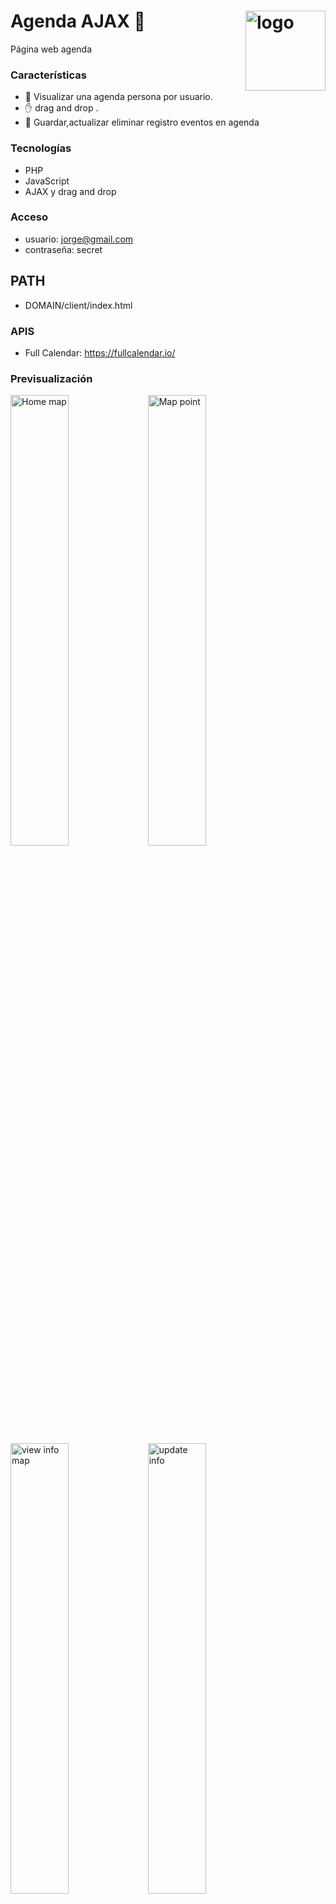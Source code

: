 # Agenda AJAX :calendar: <img alt="logo" width="128px" align="right" src="https://res.cloudinary.com/djdcezwon/image/upload/v1574382289/public_apps/calendar/calendar_gp0oor.png">

Página web agenda

### Características
- :calendar: Visualizar una agenda persona por usuario.
- :raised_hand: drag and drop .
- :dart: Guardar,actualizar eliminar registro eventos en agenda

### Tecnologías
- PHP
- JavaScript
- AJAX y drag and drop

### Acceso
- usuario: jorge@gmail.com
- contraseña: secret

## PATH
- DOMAIN/client/index.html

### APIS

- Full Calendar: https://fullcalendar.io/

### Previsualización 

<img alt="Home map" width="43%" align="left" src="https://res.cloudinary.com/djdcezwon/image/upload/v1574382256/public_apps/calendar/calendar_login_m4zoxb.png">
<img alt="Map point" width=43%" align="left" src="https://res.cloudinary.com/djdcezwon/image/upload/v1574382256/public_apps/calendar/calendar_add_ycbapo.png">

<img alt="view info map" width="43%" align="left" src="https://res.cloudinary.com/djdcezwon/image/upload/v1574382256/public_apps/calendar/calendar_update_igrfsf.png"> 

<img alt="update info" width="43%" align="left" src="https://res.cloudinary.com/djdcezwon/image/upload/v1574382256/public_apps/calendar/calendar_event_uede0h.png">
